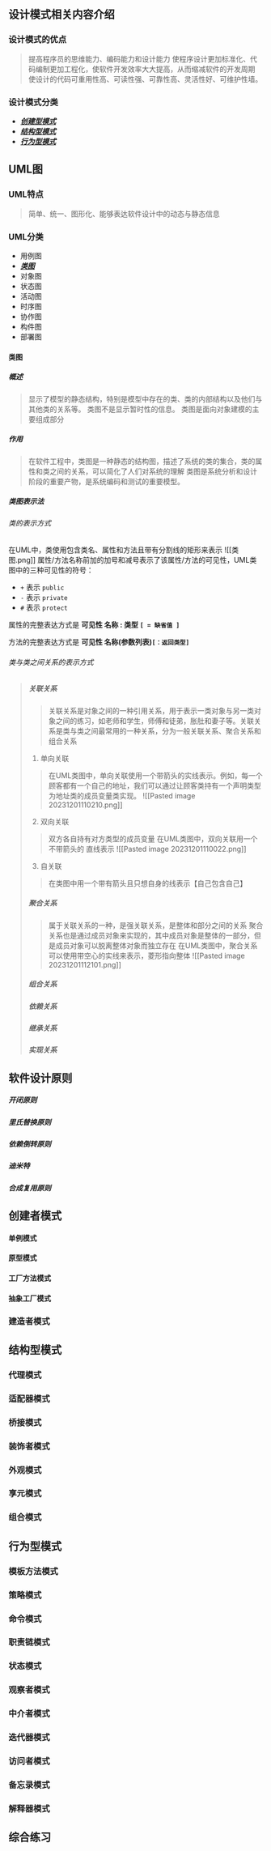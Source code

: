 ## 设计模式相关内容介绍

### 设计模式的优点
>提高程序员的思维能力、编码能力和设计能力
>使程序设计更加标准化、代码编制更加工程化，使软件开发效率大大提高，从而缩减软件的开发周期
>使设计的代码可重用性高、可读性强、可靠性高、灵活性好、可维护性墙。

### 设计模式分类
- ***[创建型模式](#创建者模式)***
- ***[结构型模式](#结构型模式)***
- ***[行为型模式](#行为型模式)***

## UML图
### UML特点
>简单、统一、图形化、能够表达软件设计中的动态与静态信息

### UML分类
- 用例图
- ***[类图](#类图)***
- 对象图
- 状态图
- 活动图
- 时序图
- 协作图
- 构件图
- 部署图

#### 类图
##### 概述
>显示了模型的静态结构，特别是模型中存在的类、类的内部结构以及他们与其他类的关系等。
>类图不是显示暂时性的信息。
>类图是面向对象建模的主要组成部分

##### 作用
>在软件工程中，类图是一种静态的结构图，描述了系统的类的集合，类的属性和类之间的关系，可以简化了人们对系统的理解
>类图是系统分析和设计阶段的重要产物，是系统编码和测试的重要模型。

##### 类图表示法
###### 类的表示方式
在UML中，类使用包含类名、属性和方法且带有分割线的矩形来表示
![[类图.png]]
属性/方法名称前加的加号和减号表示了该属性/方法的可见性，UML类图中的三种可见性的符号：
- `+` 表示 `public`
- `-` 表示 `private`
- `#` 表示 `protect`

属性的完整表达方式是 **可见性 名称 : 类型  `[ = 缺省值 ]`**

方法的完整表达方式是 **可见性 名称(参数列表)`[：返回类型]`**
###### 类与类之间关系的表示方式
> ##### 关联关系
> >关联关系是对象之间的一种引用关系，用于表示一类对象与另一类对象之间的练习，如老师和学生，师傅和徒弟，胀肚和妻子等。关联关系是类与类之间最常用的一种关系，分为一般关联关系、聚合关系和组合关系
> 1. 单向关联
> >在UML类图中，单向关联使用一个带箭头的实线表示。例如，每一个顾客都有一个自己的地址，我们可以通过让顾客类持有一个声明类型为地址类的成员变量类实现。
> >![[Pasted image 20231201110210.png]]
> 2. 双向关联
> >双方各自持有对方类型的成员变量
> >在UML类图中，双向关联用一个不带箭头的 直线表示
> >![[Pasted image 20231201110022.png]]
> 3. 自关联
> >在类图中用一个带有箭头且只想自身的线表示【自己包含自己】
> ##### 聚合关系
> > 属于关联关系的一种，是强关联关系，是整体和部分之间的关系
> > 聚合关系也是通过成员对象来实现的，其中成员对象是整体的一部分，但是成员对象可以脱离整体对象而独立存在
> > 在UML类图中，聚合关系可以使用带空心的实线来表示，菱形指向整体
> > ![[Pasted image 20231201112101.png]]
> ##### 组合关系
> ##### 依赖关系
> ##### 继承关系
> ##### 实现关系

## 软件设计原则

##### 开闭原则

##### 里氏替换原则

##### 依赖倒转原则

##### 迪米特
##### 合成复用原则

## 创建者模式

#### 单例模式

#### 原型模式

#### 工厂方法模式

#### 抽象工厂模式

### 建造者模式


## 结构型模式

### 代理模式

### 适配器模式

### 桥接模式

### 装饰者模式

### 外观模式

### 享元模式

### 组合模式

## 行为型模式

### 模板方法模式

### 策略模式

### 命令模式

### 职责链模式

### 状态模式

### 观察者模式

### 中介者模式

### 迭代器模式

### 访问者模式

### 备忘录模式

### 解释器模式

## 综合练习

